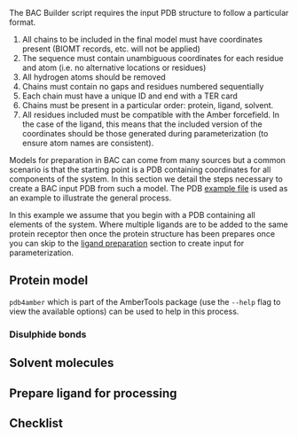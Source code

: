 
The BAC Builder script requires the input PDB structure to follow a particular format.

1. All chains to be included in the final model must have coordinates present (BIOMT records, etc. will not be applied)
2. The sequence must contain unambiguous coordinates for each residue and atom (i.e. no alternative locations or residues)
3. All hydrogen atoms should be removed
3. Chains must contain no gaps and residues numbered sequentially
4. Each chain must have a unique ID and end with a TER card
5. Chains must be present in a particular order: protein, ligand, solvent.
6. All residues included must be compatible with the Amber forcefield. In the case of the ligand, this means that the included version of the coordinates should be those generated during parameterization (to ensure atom names are consistent).

Models for preparation in BAC can come from many sources but a common scenario is that the starting point is a PDB containing coordinates for all components of the system.
In this section we detail the steps necessary to create a BAC input PDB from such a model.
The PDB [example file]() is used as an example to illustrate the general process.

In this example we assume that you begin with a PDB containing all elements of the system.
Where multiple ligands are to be added to the same protein receptor then once the protein structure has been prepares once you can skip to the [ligand preparation](#prepare-ligand) section to create input for parameterization.

## Protein model



`pdb4amber` which is part of the AmberTools package (use the `--help` flag to view the available options) can be used to help in this process.


### Disulphide bonds



## Solvent molecules

## Prepare ligand for processing


## Checklist
